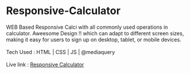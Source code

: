 # Responsive-Calculator
WEB Based Responsive Calci with all commonly used operations in calculator. Aweesome Design !! which 
can adapt to different screen sizes, making it easy for users to sign up on desktop, tablet, or mobile devices.
<br><br>
Tech Used : HTML | CSS | JS | @mediaquery
<br><br>
Live link : <a href="https://sumitt10.github.io/Responsive-Calculator/" > Responsive Calculator </a>
